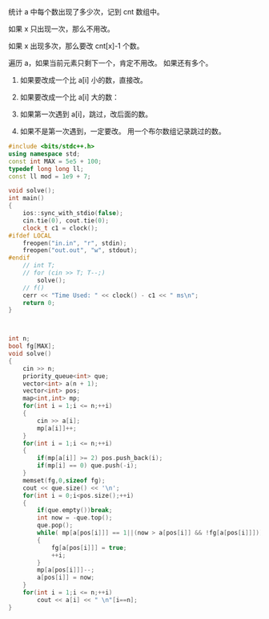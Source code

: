 

统计 a 中每个数出现了多少次，记到 cnt 数组中。

如果 x 只出现一次，那么不用改。

如果 x 出现多次，那么要改 cnt[x]-1 个数。

遍历 a，如果当前元素只剩下一个，肯定不用改。
如果还有多个。
1. 如果要改成一个比 a[i] 小的数，直接改。
2. 如果要改成一个比 a[i] 大的数：

3. 如果第一次遇到 a[i]，跳过，改后面的数。
4. 如果不是第一次遇到，一定要改。
用一个布尔数组记录跳过的数。


```cpp
#include <bits/stdc++.h>
using namespace std;
const int MAX = 5e5 + 100;
typedef long long ll;
const ll mod = 1e9 + 7;

void solve();
int main()
{
    ios::sync_with_stdio(false);
    cin.tie(0), cout.tie(0);
    clock_t c1 = clock();
#ifdef LOCAL
    freopen("in.in", "r", stdin);
    freopen("out.out", "w", stdout);
#endif
    // int T;
    // for (cin >> T; T--;)
        solve();
    // f()
    cerr << "Time Used: " << clock() - c1 << " ms\n";
    return 0;
}



int n;
bool fg[MAX];
void solve()
{
    cin >> n;
    priority_queue<int> que;
    vector<int> a(n + 1);
    vector<int> pos;
    map<int,int> mp;
    for(int i = 1;i <= n;++i)
    {
        cin >> a[i];
        mp[a[i]]++;
    }
    for(int i = 1;i <= n;++i)
    {
        if(mp[a[i]] >= 2) pos.push_back(i);
        if(mp[i] == 0) que.push(-i);
    }
    memset(fg,0,sizeof fg);
    cout << que.size() << '\n';
    for(int i = 0;i<pos.size();++i)
    {
        if(que.empty())break;
        int now = -que.top();
        que.pop();
        while( mp[a[pos[i]]] == 1||(now > a[pos[i]] && !fg[a[pos[i]]]))
        {
            fg[a[pos[i]]] = true;
            ++i;
        }
        mp[a[pos[i]]]--;
        a[pos[i]] = now;
    }
    for(int i = 1;i <= n;++i)
        cout << a[i] << " \n"[i==n];
}
```